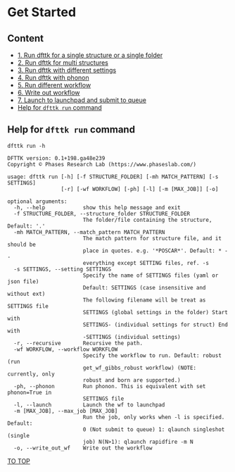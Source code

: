 # Get Started

## Content

- [1. Run dfttk for a single structure or a single folder](./1-Single_Structure/)
- [2. Run dfttk for multi structures](./2-Multi_Structures/)
- [3. Run dfttk with different settings](./3-Run_With_Settings)
- [4. Run dfttk with phonon](./4-Run_With_Phonon)
- [5. Run different workflow](./5-Different_Workflow)
- [6. Write out workflow](./6-Wirte_Out_Workflow)
- [7. Launch to launchpad and submit to queue](./7-Launch_and_Submit)
- [Help for `dfttk run` command](#Help-for-dfttk-run-command)

## Help for `dfttk run` command

```shell
dfttk run -h
```

```shell
DFTTK version: 0.1+198.ga48e239
Copyright © Phases Research Lab (https://www.phaseslab.com/)

usage: dfttk run [-h] [-f STRUCTURE_FOLDER] [-mh MATCH_PATTERN] [-s SETTINGS]
                 [-r] [-wf WORKFLOW] [-ph] [-l] [-m [MAX_JOB]] [-o]

optional arguments:
  -h, --help            show this help message and exit
  -f STRUCTURE_FOLDER, --structure_folder STRUCTURE_FOLDER
                        The folder/file containing the structure, Default: '.'
  -mh MATCH_PATTERN, --match_pattern MATCH_PATTERN
                        The match pattern for structure file, and it should be
                        place in quotes. e.g. '*POSCAR*'. Default: * --
                        everything except SETTING files, ref. -s
  -s SETTINGS, --setting SETTINGS
                        Specify the name of SETTINGS files (yaml or json file)
                        Default: SETTINGS (case insensitive and without ext)
                        The following filename will be treat as SETTINGS file
                        SETTINGS (global settings in the folder) Start with
                        SETTINGS- (individual settings for struct) End with
                        -SETTINGS (individual settings)
  -r, --recursive       Recursive the path.
  -wf WORKFLOW, --workflow WORKFLOW
                        Specify the workflow to run. Default: robust (run
                        get_wf_gibbs_robust workflow) (NOTE: currently, only
                        robust and born are supported.)
  -ph, --phonon         Run phonon. This is equivalent with set phonon=True in
                        SETTINGS file
  -l, --launch          Launch the wf to launchpad
  -m [MAX_JOB], --max_job [MAX_JOB]
                        Run the job, only works when -l is specified. Default:
                        0 (Not submit to queue) 1: qlaunch singleshot (single
                        job) N(N>1): qlaunch rapidfire -m N
  -o, --write_out_wf    Write out the workflow
```

[TO TOP](#Content)